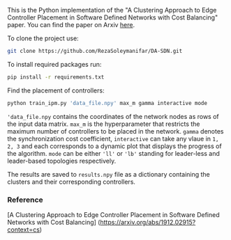 This is the Python implementation of the 
"A Clustering Approach to Edge Controller Placement in Software Defined Networks with Cost Balancing" paper.
You can find the paper on Arxiv [here](https://arxiv.org/abs/1912.02915?context=cs).

To clone the project use:
```bash
git clone https://github.com/RezaSoleymanifar/DA-SDN.git
```

To install required packages run:

```bash
pip install -r requirements.txt
```

Find the placement of controllers:

```bash
python train_ipm.py 'data_file.npy' max_m gamma interactive mode
```

`'data_file.npy` contains the coordinates of the network nodes as rows of the input data matrix. `max_m` is the hyperparameter
that restricts the maximum number of controllers to be placed in the network.
`gamma` denotes the synchronization cost coefficient, `interactive` can take any
vlaue in `1, 2, 3` and each corresponds to a dynamic plot that displays the progress of the algorithm.
`mode` can be either `'ll'` or `'lb'` standing for leader-less and leader-based topologies respectively.

The results are saved to `results.npy` file as a dictionary containing the clusters and their corresponding controllers.

### Reference

[A Clustering Approach to Edge Controller Placement in Software Defined Networks with Cost Balancing]
(https://arxiv.org/abs/1912.02915?context=cs)
